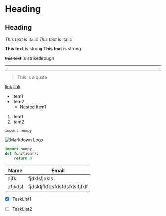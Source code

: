 <!-- Heading -->
# Heading
## Heading

<!-- Italics -->
*This text* is italic
_This text_ is italic

<!-- Strong -->
**This text** is strong
__This text__ is strong

<!-- Strickthrough -->
~~this text~~ is strikethrough

<!-- Horizontal Rule -->

---
___

<!-- Block quote -->
>This is a quote

<!-- Links -->
[link](http.dddkd)
[link](httppdfhjdsklah "djfkd")

<!-- unorderedList -->
* Item1
* Item2
    * Nested Item1

<!-- orderedList -->
1. Item1
1. Item2

<!-- Inline CodeBlock -->
`import numpy`

<!-- Images -->
![Markdown Logo](https://markdown-here.com/img/icon256.png)

<!-- Github Markdown -->

<!-- Code Blocks -->

```python
import numpy
def function():
    return 0
```
<!-- Tables -->
| Name | Email|
|-----|-------|
|djfk|fjdklsfjdkls|
|dfjkdsl|fjdskfjfkfdsfdsfdsfdslfjfklf|

<!-- TaskLists -->
* [x] TaskList1
* [ ] TaskList2




